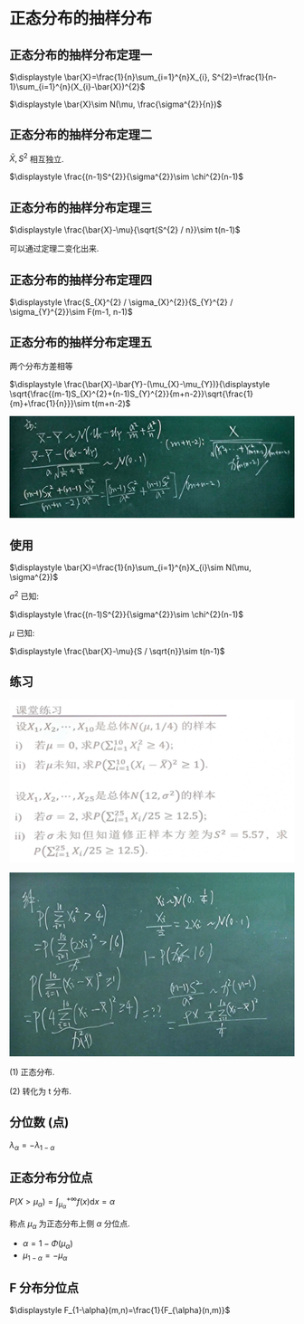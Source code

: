 # 正态分布的抽样分布

## 正态分布的抽样分布定理一

$\displaystyle \bar{X}=\frac{1}{n}\sum_{i=1}^{n}X_{i}, S^{2}=\frac{1}{n-1}\sum_{i=1}^{n}(X_{i}-\bar{X})^{2}$

$\displaystyle \bar{X}\sim N(\mu, \frac{\sigma^{2}}{n})$

## 正态分布的抽样分布定理二

$\bar{X}, S^{2}$ 相互独立.

$\displaystyle \frac{(n-1)S^{2}}{\sigma^{2}}\sim \chi^{2}(n-1)$

## 正态分布的抽样分布定理三

$\displaystyle \frac{\bar{X}-\mu}{\sqrt{S^{2} / n}}\sim t(n-1)$

可以通过定理二变化出来.

## 正态分布的抽样分布定理四

$\displaystyle \frac{S_{X}^{2} / \sigma_{X}^{2}}{S_{Y}^{2} / \sigma_{Y}^{2}}\sim F(m-1, n-1)$

## 正态分布的抽样分布定理五

两个分布方差相等

$\displaystyle \frac{\bar{X}-\bar{Y}-(\mu_{X}-\mu_{Y})}{\displaystyle \sqrt{\frac{(m-1)S_{X}^{2}+(n-1)S_{Y}^{2}}{m+n-2}}\sqrt{\frac{1}{m}+\frac{1}{n}}}\sim t(m+n-2)$

![](images/2021-12-10-11-25-28.png)

## 使用

$\displaystyle \bar{X}=\frac{1}{n}\sum_{i=1}^{n}X_{i}\sim N(\mu, \sigma^{2})$
 
$\sigma^{2}$ 已知:

$\displaystyle \frac{(n-1)S^{2}}{\sigma^{2}}\sim \chi^{2}(n-1)$

$\mu$ 已知:

$\displaystyle \frac{\bar{X}-\mu}{S / \sqrt{n}}\sim t(n-1)$

## 练习

![](images/2021-12-10-11-46-08.png)

![](images/2021-12-10-11-45-21.png)

(1) 正态分布.

(2) 转化为 t 分布.

## 分位数 (点)

$\lambda_{\alpha}=-\lambda_{1-\alpha}$

## 正态分布分位点

$\displaystyle P(X>\mu_{\alpha})=\int_{\mu_{\alpha}}^{+\infty}f(x)\mathrm{d}x=\alpha$

称点 $\mu_{\alpha}$ 为正态分布上侧 $\alpha$ 分位点.

- $\alpha=1-\Phi(\mu_{\alpha})$
- $\mu_{1-\alpha}=-\mu_{\alpha}$

## F 分布分位点

$\displaystyle F_{1-\alpha}(m,n)=\frac{1}{F_{\alpha}(n,m)}$



